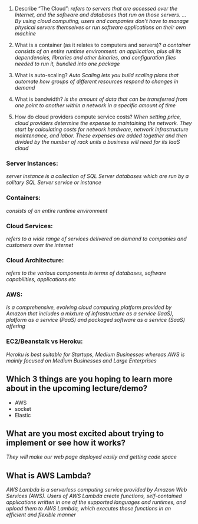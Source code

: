 1. Describe “The Cloud”:
*refers to servers that are accessed over the Internet, and the software and databases that run on those servers. ... By using cloud computing, users and companies don't have to manage physical servers themselves or run software applications on their own machine*

2. What is a container (as it relates to computers and servers)?
*a container consists of an entire runtime environment: an application, plus all its dependencies, libraries and other binaries, and configuration files needed to run it, bundled into one package*

3. What is auto-scaling?
*Auto Scaling lets you build scaling plans that automate how groups of different resources respond to changes in demand*

4. What is bandwidth?
*is the amount of data that can be transferred from one point to another within a network in a specific amount of time*

5. How do cloud providers compute service costs?
*When setting price, cloud providers determine the expense to maintaining the network. They start by calculating costs for network hardware, network infrastructure maintenance, and labor. These expenses are added together and then divided by the number of rack units a business will need for its IaaS cloud*


### Server Instances:
*server instance is a collection of SQL Server databases which are run by a solitary SQL Server service or instance*

### Containers:
*consists of an entire runtime environment*

### Cloud Services:
*refers to a wide range of services delivered on demand to companies and customers over the internet*

### Cloud Architecture:
*refers to the various components in terms of databases, software capabilities, applications etc*

### AWS:
*is a comprehensive, evolving cloud computing platform provided by Amazon that includes a mixture of infrastructure as a service (IaaS), platform as a service (PaaS) and packaged software as a service (SaaS) offering*

### EC2/Beanstalk vs Heroku:
*Heroku is best suitable for Startups, Medium Businesses whereas AWS is mainly focused on Medium Businesses and Large Enterprises*

## Which 3 things are you hoping to learn more about in the upcoming lecture/demo?
- AWS
- socket
- Elastic

## What are you most excited about trying to implement or see how it works?
*They will make our web page deployed easily and getting code space*

## What is AWS Lambda?
*AWS Lambda is a serverless computing service provided by Amazon Web Services (AWS). Users of AWS Lambda create functions, self-contained applications written in one of the supported languages and runtimes, and upload them to AWS Lambda, which executes those functions in an efficient and flexible manner*